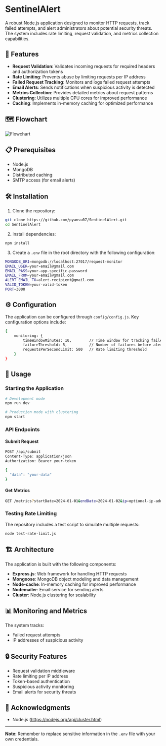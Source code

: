 # SentinelAlert

A robust Node.js application designed to monitor HTTP requests, track failed attempts, and alert administrators about potential security threats. The system includes rate limiting, request validation, and metrics collection capabilities.

## 🚀 Features

- **Request Validation**: Validates incoming requests for required headers and authorization tokens
- **Rate Limiting**: Prevents abuse by limiting requests per IP address
- **Failed Request Tracking**: Monitors and logs failed request attempts
- **Email Alerts**: Sends notifications when suspicious activity is detected
- **Metrics Collection**: Provides detailed metrics about request patterns
- **Clustering**: Utilizes multiple CPU cores for improved performance
- **Caching**: Implements in-memory caching for optimized performance

## 🗺️ Flowchart

![Flowchart](https://github.com/user-attachments/assets/bb14bdc1-b613-47e8-be9d-1bfa1ef90ae9)


## 📋 Prerequisites

- Node.js
- MongoDB
- Distributed caching
- SMTP access (for email alerts)

## 🛠️ Installation

1. Clone the repository:
```bash
git clone https://github.com/pyansu07/SentinelAlert.git
cd SentinelAlert
```

2. Install dependencies:
```bash
npm install
```

3. Create a `.env` file in the root directory with the following configuration:
```bash
MONGODB_URI=mongodb://localhost:27017/request-monitor
EMAIL_USER=your-email@gmail.com
EMAIL_PASS=your-app-specific-password
EMAIL_FROM=your-email@gmail.com
ALERT_EMAIL_TO=alert-recipient@gmail.com
VALID_TOKEN=your-valid-token
PORT=3000
```

## ⚙️ Configuration

The application can be configured through `config/config.js`. Key configuration options include:
```bash
{
    monitoring: {
        timeWindowMinutes: 10,        // Time window for tracking failed attempts
        failureThreshold: 5,          // Number of failures before alerting
        requestsPerSecondLimit: 500   // Rate limiting threshold
    }
}
```
## 🚦 Usage
### Starting the Application
```bash
# Development mode
npm run dev

# Production mode with clustering
npm start
```
### API Endpoints
#### Submit Request
```bash
POST /api/submit
Content-Type: application/json
Authorization: Bearer your-token

{
  "data": "your-data"
}
```
#### Get Metrics
```bash
GET /metrics?startDate=2024-01-01&endDate=2024-01-02&ip=optional-ip-address
```

### Testing Rate Limiting

The repository includes a test script to simulate multiple requests:
```bash
node test-rate-limit.js

```


## 🏗️ Architecture

The application is built with the following components:

- **Express.js**: Web framework for handling HTTP requests
- **Mongoose**: MongoDB object modeling and data management
- **Node-cache**: In-memory caching for improved performance
- **Nodemailer**: Email service for sending alerts
- **Cluster**: Node.js clustering for scalability

## 📊 Monitoring and Metrics

The system tracks:
- Failed request attempts
- IP addresses of suspicious activity


## 🔒 Security Features

- Request validation middleware
- Rate limiting per IP address
- Token-based authentication
- Suspicious activity monitoring
- Email alerts for security threats

## 🙏 Acknowledgments

- Node.js (https://nodejs.org/api/cluster.html)

---

**Note**: Remember to replace sensitive information in the `.env` file with your own credentials.

